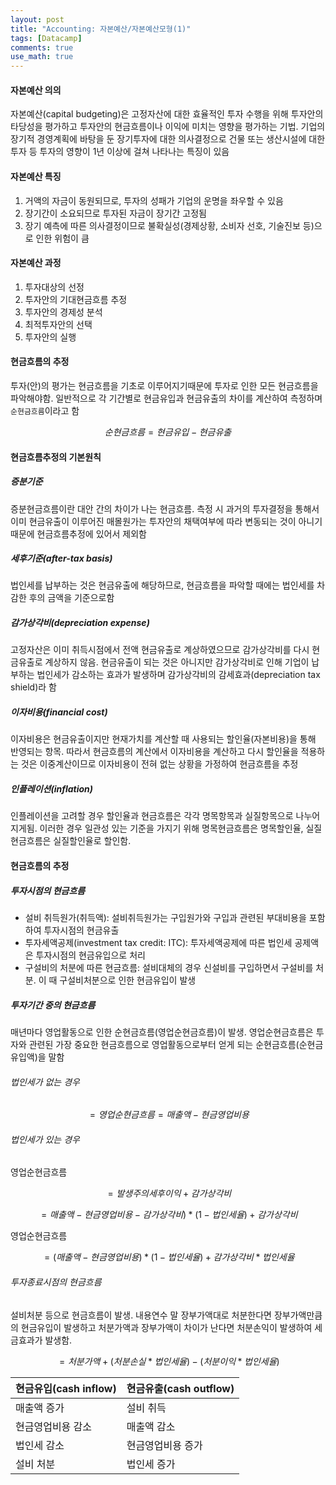 ```yaml
---
layout: post
title: "Accounting: 자본예산/자본예산모형(1)"
tags: [Datacamp]
comments: true
use_math: true
---
```


#### 자본예산 의의
자본예산(capital budgeting)은 고정자산에 대한 효율적인 투자 수행을 위해 투자안의 타당성을 평가하고 투자안의 현금흐름이나 이익에 미치는 영향을 평가하는 기법. 기업의 장기적 경영계획에 바탕을 둔 장기투자에 대한 의사결정으로 건물 또는 생산시설에 대한 투자 등 투자의 영향이 1년 이상에 걸쳐 나타나는 특징이 있음

#### 자본예산 특징
1. 거액의 자금이 동원되므로, 투자의 성패가 기업의 운명을 좌우할 수 있음
2. 장기간이 소요되므로 투자된 자금이 장기간 고정됨
3. 장기 예측에 따른 의사결정이므로 불확실성(경제상황, 소비자 선호, 기술진보 등)으로 인한 위험이 큼

#### 자본예산 과정
1. 투자대상의 선정
2. 투자안의 기대현금흐름 추정
3. 투자안의 경제성 분석
4. 최적투자안의 선택
5. 투자안의 실행

#### 현금흐름의 추정
투자(안)의 평가는 현금흐름을 기초로 이루어지기때문에 투자로 인한 모든 현금흐름을 파악해야함. 일반적으로 각 기간별로 현금유입과 현금유출의 차이를 계산하여 측정하며 `순현금흐름`이라고 함

$$순현금흐름 = 현금유입 - 현금유출$$

#### 현금흐름추정의 기본원칙
##### 증분기준
증분현금흐름이란 대안 간의 차이가 나는 현금흐름. 측정 시 과거의 투자결정을 통해서 이미 현금유출이 이루어진 매몰원가는 투자안의 채택여부에 따라 변동되는 것이 아니기 때문에 현금흐름추정에 있어서 제외함
##### 세후기준(after-tax basis)
법인세를 납부하는 것은 현금유출에 해당하므로, 현금흐름을 파악할 때에는 법인세를 차감한 후의 금액을 기준으로함
##### 감가상각비(depreciation expense)
고정자산은 이미 취득시점에서 전액 현금유출로 계상하였으므로 감가상각비를 다시 현금유출로 계상하지 않음. 현금유출이 되는 것은 아니지만 감가상각비로 인해 기업이 납부하는 법인세가 감소하는 효과가 발생하며 감가상각비의 감세효과(depreciation tax shield)라 함
##### 이자비용(financial cost)
이자비용은 현금유출이지만 현재가치를 계산할 때 사용되는 할인율(자본비용)을 통해 반영되는 항목. 따라서 현금흐름의 계산에서 이자비용을 계산하고 다시 할인율을 적용하는 것은 이중계산이므로 이자비용이 전혀 없는 상황을 가정하여 현금흐름을 추정
##### 인플레이션(inflation)
인플레이션을 고려할 경우 할인율과 현금흐름은 각각 명목항목과 실질항목으로 나누어지게됨. 이러한 경우 일관성 있는 기준을 가지기 위해 명목현금흐름은 명목할인율, 실질현금흐름은 실질할인율로 할인함.

#### 현금흐름의 추정
##### 투자시점의 현금흐름
- 설비 취득원가(취득액): 설비취득원가는 구입원가와 구입과 관련된 부대비용을 포함하여 투자시점의 현금유출
- 투자세액공제(investment tax credit: ITC): 투자세액공제에 따른 법인세 공제액은 투자시점의 현금유입으로 처리
- 구설비의 처분에 따른 현금흐름: 설비대체의 경우 신설비를 구입하면서 구설비를 처분. 이 때 구설비처분으로 인한 현금유입이 발생

##### 투자기간 중의 현금흐름
매년마다 영업활동으로 인한 순현금흐름(영업순현금흐름)이 발생. 영업순현금흐름은 투자와 관련된 가장 중요한 현금흐름으로 영업활동으로부터 얻게 되는 순현금흐름(순현금유입액)을 말함

###### 법인세가 없는 경우
$$ = 영업순현금흐름 = 매출액 - 현금영업비용 $$

###### 법인세가 있는 경우
영업순현금흐름  

$$ = 발생주의 세후이익 + 감가상각비 $$

$$ = 매출액 - 현금영업비용 - 감가상각비) * (1-법인세율) + 감가상각비 $$

영업순현금흐름  

$$ = (매출액 - 현금영업비용) * (1-법인세율) + 감가상각비 * 법인세율 $$


###### 투자종료시점의 현금흐름

설비처분 등으로 현금흐름이 발생. 내용연수 말 장부가액대로 처분한다면 장부가액만큼의 현금유입이 발생하고 처분가액과 장부가액이 차이가 난다면 처분손익이 발생하여 세금효과가 발생함.

$$ = 처분가액 + (처분손실 * 법인세율) - (처분이익 * 법인세율) $$

| 현금유입(cash inflow) | 현금유출(cash outflow) |
|-----------------------|------------------------|
| 매출액 증가           | 설비 취득              |
| 현금영업비용 감소     | 매출액 감소            |
| 법인세 감소           | 현금영업비용 증가      |
| 설비 처분             | 법인세 증가            |